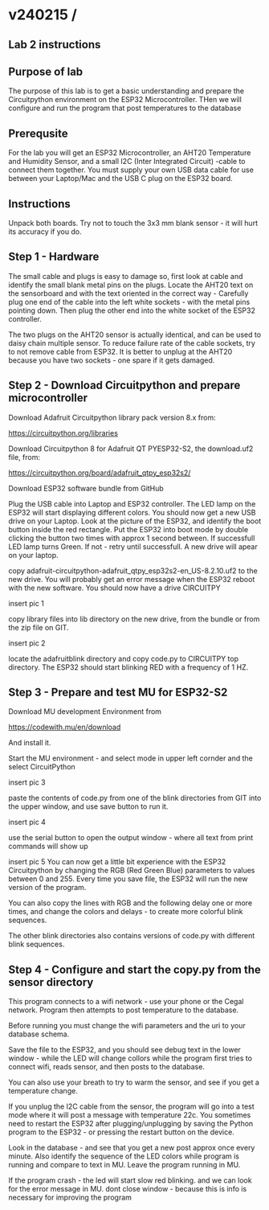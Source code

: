# v240215 /
## Lab 2 instructions

## Purpose of lab

The purpose of this lab is to get a basic understanding and prepare the Circuitpython environment on the ESP32 Microcontroller.
THen we will configure and run the program that post temperatures to the database

## Prerequsite

For the lab you will get an ESP32 Microcontroller, an AHT20 Temperature and Humidity Sensor, and a small I2C (Inter Integrated Circuit) -cable to connect them together.
You must supply your own USB data cable for use between your Laptop/Mac and the USB C plug on the ESP32 board. 

## Instructions

Unpack both boards. Try not to touch the 3x3 mm blank sensor - it will hurt its accuracy if you do. 

## Step 1 - Hardware
 
The small cable and plugs is easy to damage so, first look at cable and identify the small blank metal pins on the plugs.  Locate the AHT20 text on the sensorboard and with the text oriented in the correct way - Carefully plug one end of the cable into the left white sockets - with the metal pins pointing down.  Then plug the other end into the white socket of the ESP32 controller.

The two plugs on the AHT20 sensor is actually identical, and can be used to daisy chain multiple sensor.  To reduce failure rate of the cable sockets, try to not remove cable from ESP32.  It is better to unplug at the AHT20 because you have two sockets - one spare if it gets damaged.

## Step 2 - Download Circuitpython and prepare microcontroller

Download Adafruit Circuitpython library pack version 8.x from:

https://circuitpython.org/libraries

Download Circuitpython 8 for Adafruit QT PYESP32-S2, the download.uf2 file, from:

https://circuitpython.org/board/adafruit_qtpy_esp32s2/

Download ESP32 software bundle from GitHub

Plug the USB cable into Laptop and ESP32 controller.
The LED lamp on the ESP32 will start displaying different colors.
You should now get a new USB drive on your Laptop.
Look at the picture of the ESP32, and identify the boot button inside the red rectangle.
Put the ESP32 into boot mode by double clicking the button two times with approx 1 second between.  If successfull LED lamp turns Green.  If not - retry until successfull.
A new drive will apear on your laptop.

copy adafruit-circuitpython-adafruit_qtpy_esp32s2-en_US-8.2.10.uf2 to the new drive.
You will probably get an error message when the ESP32 reboot with the new software.
You should now have a drive CIRCUITPY

insert pic 1

copy library files into lib directory on the new drive, from the bundle or from the zip file on GIT.

insert pic 2

locate the adafruitblink directory and copy code.py to CIRCUITPY top directory.
The ESP32 should start blinking RED with a frequency of 1 HZ.


## Step 3 - Prepare and test MU for ESP32-S2


Download MU development Environment from 

https://codewith.mu/en/download

And install it.

Start the MU environment - and select mode in upper left cornder and the select CircuitPython

insert pic 3

paste the contents of  code.py from one of the blink directories from GIT into the upper window, and use save button to run it.

insert pic 4

use the serial button to open the output window - where all text from print commands will show up


insert pic 5
You can now get a little bit experience with the ESP32 Circuitpython by changing the RGB (Red Green Blue) parameters to values between 0 and 255.  Every time you save file, the ESP32 will run the new version of the program.

You can also copy the lines with RGB and the following delay one or more times, and change the colors and delays - to create more colorful blink sequences.

The other blink directories also contains versions of code.py with different blink sequences.

## Step 4 - Configure and start the copy.py from the sensor directory

This program connects to a wifi network - use your phone or the Cegal network.
Program then attempts to post temperature to the database.

Before running you must change the wifi parameters and the uri to your database schema.

Save the file to the ESP32, and you should see debug text in the lower window - while the LED will change collors while the program first tries to connect wifi, reads sensor, and then posts to the database.

You can also use your breath to try to warm the sensor, and see if you get a temperature change.

If you unplug the I2C cable from the sensor, the program will go into a test mode where it will post a message with temperature 22c.
You sometimes need to restart the ESP32 after plugging/unplugging by saving the Python program to the ESP32 - or pressing the restart button on the device.

Look in the database - and see that you get a new post approx once every minute.
Also identify the sequence of the LED colors while program is running and compare to text in MU.
Leave the program running in MU.  

If the program crash - the led will start slow red blinking. and we can look for the error message in MU.  dont close window - because this is info is necessary for improving the program

  


